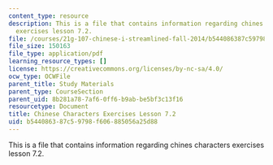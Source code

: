 ```yaml
---
content_type: resource
description: This is a file that contains information regarding chines characters
  exercises lesson 7.2.
file: /courses/21g-107-chinese-i-streamlined-fall-2014/b544086387c59798f606885056a25d88_MIT21G_107F14_L7_st2_7.2.pdf
file_size: 150163
file_type: application/pdf
learning_resource_types: []
license: https://creativecommons.org/licenses/by-nc-sa/4.0/
ocw_type: OCWFile
parent_title: Study Materials
parent_type: CourseSection
parent_uid: 8b281a78-7af6-0ff6-b9ab-be5bf3c13f16
resourcetype: Document
title: Chinese Characters Exercises Lesson 7.2
uid: b5440863-87c5-9798-f606-885056a25d88
---
```

This is a file that contains information regarding chines characters exercises lesson 7.2.